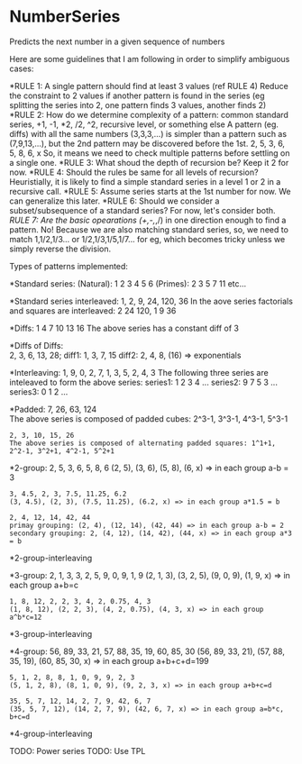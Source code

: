 # NumberSeries
Predicts the next number in a given sequence of numbers

Here are some guidelines that I am following in order to simplify ambiguous cases:
    
*RULE 1: A single pattern should find at least 3 values (ref RULE 4)
	Reduce the constraint to 2 values if another pattern is found in the series (eg splitting the series into 2, one pattern finds 3 values, another finds 2)
*RULE 2: How do we determine complexity of a pattern: common standard series, +1, -1, *2, /2, ^2, recursive level, or something else
	A pattern (eg. diffs) with all the same numbers (3,3,3,...) is simpler than a pattern such as (7,9,13,...), but the 2nd pattern may be discovered before the 1st.
    2, 5, 3, 6, 5, 8, 6, x
    So, it means we need to check multiple patterns before settling on a single one.
*RULE 3: What shoud the depth of recursion be? Keep it 2 for now.
*RULE 4: Should the rules be same for all levels of recursion? Heuristially, it is likely to find a simple standard series in a level 1 or 2 in a recursive call.
*RULE 5: Assume series starts at the 1st number for now. We can generalize this later.
*RULE 6: Should we consider a subset/subsequence of a standard series? For now, let's consider both.
*RULE 7: Are the basic opearations (+,-,*,/) in one direction enough to find a pattern. No! Because we are also matching standard series, so, we need to match 1,1/2,1/3... or 1/2,1/3,1/5,1/7... for eg,
	which becomes tricky unless we simply reverse the division. 


Types of patterns implemented:

*Standard series:
	(Natural):	1 2 3  4 5 6
	(Primes):	2 3 5 7 11
	etc...

*Standard series interleaved:
	1, 2, 9, 24, 120, 36
	In the aove series factorials and squares are interleaved: 2 24 120, 1 9 36

*Diffs:	
	1 4 7 10 13 16
	The above series has a constant diff of 3
	
*Diffs of Diffs:	
	2, 3, 6, 13, 28; 
	diff1: 1, 3, 7, 15
	diff2: 2, 4, 8, (16) => exponentials

*Interleaving: 
	1, 9, 0, 2, 7, 1, 3, 5, 2, 4, 3
	The following three series are inteleaved to form the above series:
	series1: 1 2 3 4 ...
	series2: 9 7 5 3 ...
	series3: 0 1 2 ...

*Padded: 
	7, 26, 63, 124	
	The above series is composed of padded cubes: 2^3-1, 3^3-1, 4^3-1, 5^3-1
	
	2, 3, 10, 15, 26
	The above series is composed of alternating padded squares: 1^1+1, 2^2-1, 3^2+1, 4^2-1, 5^2+1

*2-group:
	2, 5, 3, 6, 5, 8, 6
	(2, 5), (3, 6), (5, 8), (6, x) => in each group a-b = 3

	3, 4.5, 2, 3, 7.5, 11.25, 6.2
	(3, 4.5), (2, 3), (7.5, 11.25), (6.2, x) => in each group a*1.5 = b

	2, 4, 12, 14, 42, 44
	primay grouping: (2, 4), (12, 14), (42, 44) => in each group a-b = 2
	secondary grouping: 2, (4, 12), (14, 42), (44, x) => in each group a*3 = b

*2-group-interleaving

*3-group: 
	2, 1, 3, 3, 2, 5, 9, 0, 9, 1, 9
	(2, 1, 3), (3, 2, 5), (9, 0, 9), (1, 9, x) => in each group a+b=c

	1, 8, 12, 2, 2, 3, 4, 2, 0.75, 4, 3
	(1, 8, 12), (2, 2, 3), (4, 2, 0.75), (4, 3, x) => in each group a^b*c=12

*3-group-interleaving

*4-group: 56, 89, 33, 21, 57, 88, 35, 19, 60, 85, 30
	(56, 89, 33, 21), (57, 88, 35, 19), (60, 85, 30, x) => in each group a+b+c+d=199

	5, 1, 2, 8, 8, 1, 0, 9, 9, 2, 3
	(5, 1, 2, 8), (8, 1, 0, 9), (9, 2, 3, x) => in each group a+b+c=d

	35, 5, 7, 12, 14, 2, 7, 9, 42, 6, 7
	(35, 5, 7, 12), (14, 2, 7, 9), (42, 6, 7, x) => in each group a=b*c, b+c=d

*4-group-interleaving


TODO: Power series
TODO: Use TPL